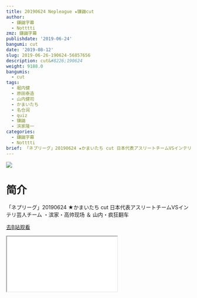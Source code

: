 ```yaml
---
title: 20190624 Nepleague ★镰鼬cut
author:
  - 鎌鼬字幕
  - Notttti
zmz: 鎌鼬字幕
publishdate: '2019-06-24'
bangumi: cut
date: '2019-08-12'
slug: 2019-06-26-190624-56857656
description: cut&#8226;190624
weight: 9188.0
bangumis:
  - cut
tags:
  - 堀内健
  - 原田泰造
  - 山内健司
  - かまいたち
  - 名仓润
  - quiz
  - 镰鼬
  - 滨家隆一
categories:
  - 鎌鼬字幕
  - Notttti
brief: 「ネプリーグ」20190624 ★かまいたち cut 日本代表アスリートチームVSインテリ芸人チーム ・滨家・高帅现场 ＆ 山内・疯狂翻车
---
```

![](https://raw.githubusercontent.com/tcgriffith/owaraisite/master/static/tmpimg/446989b1cf63f18eead09ea290adbfdecc36c57a.jpg.480.jpg)
# 简介  
「ネプリーグ」20190624 ★かまいたち cut
日本代表アスリートチームVSインテリ芸人チーム
・滨家・高帅现场 ＆ 山内・疯狂翻车  

[去B站观看](https://www.bilibili.com/video/av56857656/)
<div class ="resp-container"><iframe class="testiframe" src="//player.bilibili.com/player.html?aid=56857656"", scrolling="no", allowfullscreen="true" > </iframe></div> 
